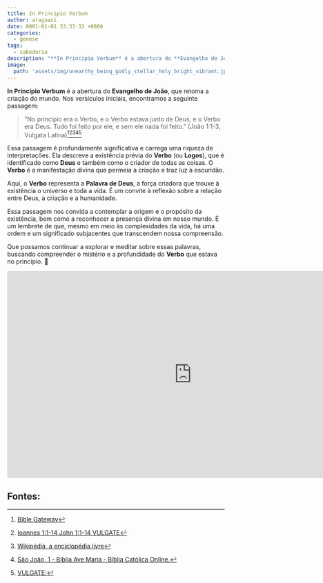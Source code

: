```yaml
---
title: In Principio Verbum
author: araguaci
date: 0001-01-01 33:33:33 +0800
categories:
  - genese
tags:
  - sabedoria
description: "**In Principio Verbum** é a abertura do **Evangelho de João**, que retoma a criação do mundo."
image:
  path: 'assets/img/unearthy_being_godly_stellar_holy_bright_vibrant.jpg'
---
```


**In Principio Verbum** é a abertura do **Evangelho de João**, que retoma a criação do mundo. Nos versículos iniciais, encontramos a seguinte passagem:

> "No princípio era o Verbo, e o Verbo estava junto de Deus, e o Verbo era Deus. Tudo foi feito por ele, e sem ele nada foi feito." (João 1:1-3, Vulgata Latina)[^1][^2][^3][^4][^5]

Essa passagem é profundamente significativa e carrega uma riqueza de interpretações. Ela descreve a existência prévia do **Verbo** (ou **Logos**), que é identificado como **Deus** e também como o criador de todas as coisas. O **Verbo** é a manifestação divina que permeia a criação e traz luz à escuridão.

Aqui, o **Verbo** representa a **Palavra de Deus**, a força criadora que trouxe à existência o universo e toda a vida. É um convite à reflexão sobre a relação entre Deus, a criação e a humanidade.

Essa passagem nos convida a contemplar a origem e o propósito da existência, bem como a reconhecer a presença divina em nosso mundo. É um lembrete de que, mesmo em meio às complexidades da vida, há uma ordem e um significado subjacentes que transcendem nossa compreensão.

Que possamos continuar a explorar e meditar sobre essas palavras, buscando compreender o mistério e a profundidade do **Verbo** que estava no princípio. 🌟

<iframe width='853' height='480' src='https://embed.coggle.it/diagram/ZnT3RFFw8LkO8VZX/760fd880f580a7850322bc3c79b547a523529fb7b1e638645a0acfd117a959b5' frameborder='0' allowfullscreen></iframe>

## Fontes:
[^1]: [Bible Gateway](https://www.biblegateway.com/passage/?search=Ioannes%201&version=VULGATE)
[^2]: [Ioannes 1:1-14,John 1:1-14 VULGATE](https://www.biblegateway.com/passage/?search=Ioannes%201%3A1-14%2CJohn%201%3A1-14&version=VULGATE;NIV)
[^3]: [Wikipédia, a enciclopédia livre](https://pt.wikipedia.org/wiki/No_princ%C3%ADpio_era_o_Verbo)
[^4]: [São João, 1 - Bíblia Ave Maria - Bíblia Católica Online.](https://www.bibliacatolica.com.br/biblia-ave-maria-vs-vulgata-latina/sao-joao/1/)
[^5]: [VULGATE:](https://www.biblegateway.com/passage/?search=Ioannes%201%3A1-14%2CJohn%201%3A1-14&version=VULGATE)
